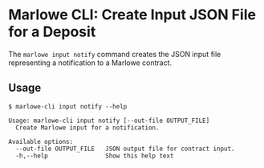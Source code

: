 # Marlowe CLI: Create Input JSON File for a Deposit

The `marlowe input notify` command creates the JSON input file representing a notification to a Marlowe contract.


## Usage

    $ marlowe-cli input notify --help
    
    Usage: marlowe-cli input notify [--out-file OUTPUT_FILE]
      Create Marlowe input for a notification.
    
    Available options:
      --out-file OUTPUT_FILE   JSON output file for contract input.
      -h,--help                Show this help text
